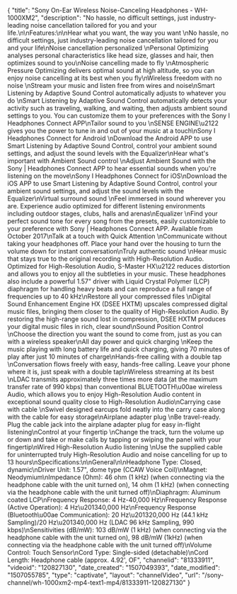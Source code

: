{
    "title": "Sony On-Ear Wireless Noise-Canceling Headphones - WH-1000XM2",
    "description": "No hassle, no difficult settings, just industry-leading noise cancellation tailored for you and your life.\n\nFeatures:\n\nHear what you want, the way you want \nNo hassle, no difficult settings, just industry-leading noise cancellation tailored for you and your life\nNoise cancellation personalized \nPersonal Optimizing analyses personal characteristics like head size, glasses and hair, then optimizes sound to you\nNoise cancelling made to fly \nAtmospheric Pressure Optimizing delivers optimal sound at high altitude, so you can enjoy noise cancelling at its best when you fly\nWireless freedom with no noise \nStream your music and listen free from wires and noise\nSmart Listening by Adaptive Sound Control automatically adjusts to whatever you do \nSmart Listening by Adaptive Sound Control automatically detects your activity such as traveling, walking, and waiting, then adjusts ambient sound settings to you. You can customize them to your preferences with the Sony I Headphones Connect APP\nTailor sound to you \nSENSE ENGINE\u2122 gives you the power to tune in and out of your music at a touch\nSony I Headphones Connect for Android \nDownload the Android APP to use Smart Listening by Adaptive Sound Control, control your ambient sound settings, and adjust the sound levels with the Equalizer\nHear what's important with Ambient Sound control \nAdjust Ambient Sound with the Sony | Headphones Connect APP to hear essential sounds when you're listening on the move\nSony I Headphones Connect for iOS\nDownload the iOS APP to use Smart Listening by Adaptive Sound Control, control your ambient sound settings, and adjust the sound levels with the Equalizer\nVirtual surround sound \nFeel immersed in sound wherever you are. Experience audio optimized for different listening environments including outdoor stages, clubs, halls and arenas\nEqualizer \nFind your perfect sound tone for every song from the presets, easily customizable to your preference with Sony | Headphones Connect APP. Available from October 2017\nTalk at a touch with Quick Attention \nCommunicate without taking your headphones off. Place your hand over the housing to turn the volume down for instant conversation\nTruly authentic sound \nHear music that stays true to the original recording with High-Resolution Audio. Optimized for High-Resolution Audio, S-Master HX\u2122 reduces distortion and allows you to enjoy all the subtleties in your music. These headphones also include a powerful 1.57\" driver with Liquid Crystal Polymer (LCP) diaphragm for handling heavy beats and can reproduce a full range of frequencies up to 40 kHz\nRestore all your compressed files \nDigital Sound Enhancement Engine HX (DSEE HXTM) upscales compressed digital music files, bringing them closer to the quality of High-Resolution Audio. By restoring the high-range sound lost in compression, DSEE HXTM produces your digital music files in rich, clear sound\nSound Position Control \nChoose the direction you want the sound to come from, just as you can with a wireless speaker\nAll day power and quick charging \nKeep the music playing with long battery life and quick charging, giving 70 minutes of play after just 10 minutes of charge\nHands-free calling with a double tap \nConversation flows freely with easy, hands-free calling. Leave your phone where it is, just speak with a double tap\nWireless streaming at its best \nLDAC transmits approximately three times more data (at the maximum transfer rate of 990 kbps) than conventional BLUETOOTH\u00ae wireless Audio, which allows you to enjoy High-Resolution Audio content in exceptional sound quality close to High-Resolution Audio\nCarrying case with cable \nSwivel designed earcups fold neatly into the carry case along with the cable for easy storage\nAirplane adapter plug \nBe travel-ready. Plug the cable jack into the airplane adapter plug for easy in-flight listening\nControl at your fingertip \nChange the track, turn the volume up or down and take or make calls by tapping or swiping the panel with your fingertip\nWired High-Resolution Audio listening \nUse the supplied cable for uninterrupted truly High-Resolution Audio and noise cancelling for up to 13 hours\nSpecifications:\n\nGeneral\n\nHeadphone Type: Closed, dynamic\nDriver Unit: 1.57\", dome type (CCAW Voice Coil)\nMagnet: Neodymium\nImpedance (Ohm): 46 ohm (1 kHz) (when connecting via the headphone cable with the unit turned on), 14 ohm (1 kHz) (when connecting via the headphone cable with the unit turned off)\nDiaphragm: Aluminum coated LCP\nFrequency Response: 4 Hz-40,000 Hz\nFrequency Response (Active Operation): 4 Hz\u201340,000 Hz\nFrequency Response (Bluetooth\u00ae Communication): 20 Hz\u201320,000 Hz (44.1 kHz Sampling)\/20 Hz\u201340,000 Hz (LDAC 96 kHz Sampling, 990 kbps)\nSensitivities (dB\/mW): 103 dB\/mW (1 kHz) (when connecting via the headphone cable with the unit turned on), 98 dB\/mW (1kHz) (when connecting via the headphone cable with the unit turned off)\nVolume Control: Touch Sensor\nCord Type: Single-sided (detachable)\nCord Length: Headphone cable (approx. 4.92', OF",
    "channelid": "81333911",
    "videoid": "120827130",
    "date_created": "1507049393",
    "date_modified": "1507055785",
    "type": "captivate",
    "layout": "channelVideo",
    "url": "\/sony-channel\/wh-1000xm2-mp4-text1-mp4\/81333911-120827130"
}